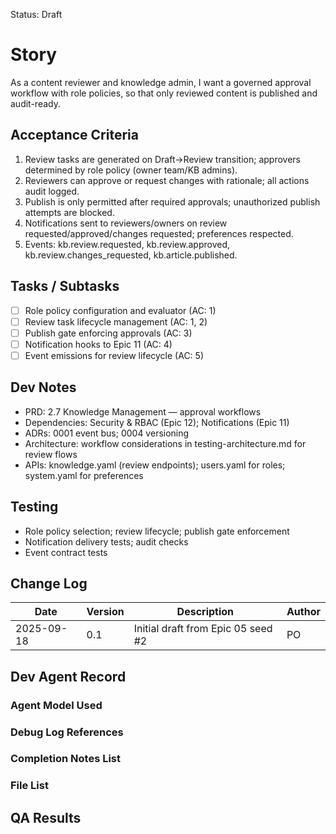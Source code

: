 Status: Draft

# Story
As a content reviewer and knowledge admin,
I want a governed approval workflow with role policies,
so that only reviewed content is published and audit-ready.

## Acceptance Criteria
1. Review tasks are generated on Draft→Review transition; approvers determined by role policy (owner team/KB admins).
2. Reviewers can approve or request changes with rationale; all actions audit logged.
3. Publish is only permitted after required approvals; unauthorized publish attempts are blocked.
4. Notifications sent to reviewers/owners on review requested/approved/changes requested; preferences respected.
5. Events: kb.review.requested, kb.review.approved, kb.review.changes_requested, kb.article.published.

## Tasks / Subtasks
- [ ] Role policy configuration and evaluator (AC: 1)
- [ ] Review task lifecycle management (AC: 1, 2)
- [ ] Publish gate enforcing approvals (AC: 3)
- [ ] Notification hooks to Epic 11 (AC: 4)
- [ ] Event emissions for review lifecycle (AC: 5)

## Dev Notes
- PRD: 2.7 Knowledge Management — approval workflows
- Dependencies: Security & RBAC (Epic 12); Notifications (Epic 11)
- ADRs: 0001 event bus; 0004 versioning
- Architecture: workflow considerations in testing-architecture.md for review flows
- APIs: knowledge.yaml (review endpoints); users.yaml for roles; system.yaml for preferences

## Testing
- Role policy selection; review lifecycle; publish gate enforcement
- Notification delivery tests; audit checks
- Event contract tests

## Change Log
| Date       | Version | Description                                      | Author |
|------------|---------|--------------------------------------------------|--------|
| 2025-09-18 | 0.1     | Initial draft from Epic 05 seed #2               | PO     |

## Dev Agent Record

### Agent Model Used
<record at implementation time>

### Debug Log References
<links at implementation time>

### Completion Notes List
<notes at implementation time>

### File List
<files at implementation time>

## QA Results
<QA to fill>

